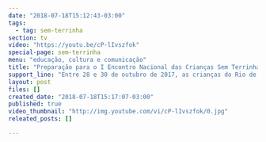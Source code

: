 ```yaml
---
date: "2018-07-18T15:12:43-03:00"
tags:
  - tag: sem-terrinha
section: tv
video: "https://youtu.be/cP-lIvszfok"
special-page: sem-terrinha
menu: "educação, cultura e comunicação"
title: "Preparação para o I Encontro Nacional das Crianças Sem Terrinha \n"
support_line: "Entre 28 e 30 de outubro de 2017, as crianças do Rio de Janeiro se reuniram no 20º Encontro Estadual. A atividade serviu de preparação para o I Encontro Nacional das Crianças Sem Terrinha"
layout: post
files: []
created_date: "2018-07-18T15:17:07-03:00"
published: true
video_thumbnail: "http://img.youtube.com/vi/cP-lIvszfok/0.jpg"
releated_posts: []

---
```

